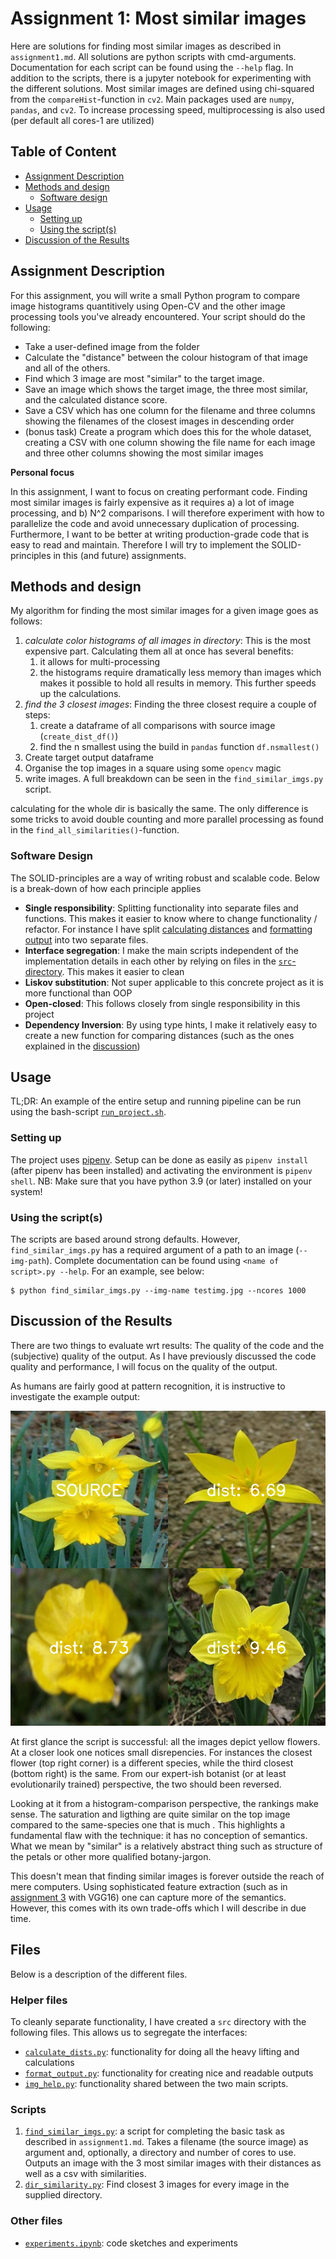 # Assignment 1: Most similar images
Here are solutions for finding most similar images as described in `assignment1.md`. All solutions are python scripts with cmd-arguments. Documentation for each script can be found using the `--help` flag. In addition to the scripts, there is a jupyter notebook for experimenting with the different solutions. Most similar images are defined using chi-squared from the `compareHist`-function in `cv2`. Main packages used are `numpy`, `pandas`, and `cv2`. To increase processing speed, multiprocessing is also used (per default all cores-1 are utilized)

## Table of Content
- [Assignment Description](#assignment-description)
- [Methods and design](#methods-and-design)
    * [Software design](#software-design)
- [Usage](#usage)
    * [Setting up](#setting-up)
    * [Using the script(s)](#using-the-scripts)
- [Discussion of the Results](#discussion-of-the-results)

## Assignment Description
For this assignment, you will write a small Python program to compare image histograms quantitively using Open-CV and the other image processing tools you've already encountered. Your script should do the following:

- Take a user-defined image from the folder
- Calculate the "distance" between the colour histogram of that image and all of the others.
- Find which 3 image are most "similar" to the target image.
- Save an image which shows the target image, the three most similar, and the calculated distance score.
- Save a CSV which has one column for the filename and three columns showing the filenames of the closest images in descending order
- (bonus task) Create a program which does this for the whole dataset, creating a CSV with one column showing the file name for each image and three other columns showing the most similar images

**Personal focus**

In this assignment, I want to focus on creating performant code. Finding most similar images is fairly expensive as it requires a) a lot of image processing, and b) N^2 comparisons. I will therefore experiment with how to parallelize the code and avoid unnecessary duplication of processing.
Furthermore, I want to be better at writing production-grade code that is easy to read and maintain. Therefore I will try to implement the SOLID-principles in this (and future) assignments.

## Methods and design
My algorithm for finding the most similar images for a given image goes as follows: 
1. *calculate color histograms of all images in directory*: This is the most expensive part. Calculating them all at once has several benefits: 
    1) it allows for multi-processing 
    2) the histograms require dramatically less memory than images which makes it possible to hold all results in memory. This further speeds up the calculations.
2. *find the 3 closest images*: Finding the three closest require a couple of steps: 
    1) create a dataframe of all comparisons with source image (`create_dist_df()`)
    2) find the n smallest using the build in `pandas` function `df.nsmallest()`
3. Create target output dataframe
4. Organise the top images in a square using some `opencv` magic
5. write images. 
A full breakdown can be seen in the `find_similar_imgs.py` script. 

calculating for the whole dir is basically the same. The only difference is some tricks to avoid double counting and more parallel processing as found in the `find_all_similarities()`-function. 


### Software Design
The SOLID-principles are a way of writing robust and scalable code. Below is a break-down of how each principle applies

- **Single responsibility**: Splitting functionality into separate files and functions. This makes it easier to know where to change functionality / refactor. For instance I have split [calculating distances](src/calculate_dists.py) and [formatting output](src/format_output.py) into two separate files. 
- **Interface segregation**: I make the main scripts independent of the implementation details in each other by relying on files in the [`src`-directory](src/). This makes it easier to clean
- **Liskov substitution**: Not super applicable to this concrete project as it is more functional than OOP
- **Open-closed**: This follows closely from single responsibility in this project
- **Dependency Inversion**: By using type hints, I make it relatively easy to create a new function for comparing distances (such as the ones explained in the [discussion](#discussion-of-the-results))

## Usage 
TL;DR: An example of the entire setup and running pipeline can be run using the bash-script [`run_project.sh`](./run_project.sh). 

### Setting up
The project uses [pipenv](https://pipenv-fork.readthedocs.io/en/latest/basics.html). Setup can be done as easily as `pipenv install` (after pipenv has been installed) and activating the environment is `pipenv shell`. NB: Make sure that you have python 3.9 (or later) installed on your system!

### Using the script(s)
The scripts are based around strong defaults. However, `find_similar_imgs.py` has a required argument of a path to an image (`--img-path`). Complete documentation can be found using `<name of script>.py --help`. For an example, see below:

```console
$ python find_similar_imgs.py --img-name testimg.jpg --ncores 1000
```

## Discussion of the Results
There are two things to evaluate wrt results: The quality of the code and the (subjective) quality of the output. As I have previously discussed the code quality and performance, I will focus on the quality of the output. 

As humans are fairly good at pattern recognition, it is instructive to investigate the example output: 

![alt text](output/image_0003_closest3.png)

At first glance the script is successful: all the images depict yellow flowers. At a closer look one notices small disrepencies. For instances the closest flower (top right corner) is a different species, while the third closest (bottom right) is the same. From our expert-ish botanist (or at least evolutionarily trained) perspective, the two should been reversed. 

Looking at it from a histogram-comparison perspective, the rankings make sense. The saturation and ligthing are quite similar on the top image compared to the same-species one that is much . This highlights a fundamental flaw with the technique: it has no conception of semantics. What we mean by "similar" is a relatively abstract thing such as structure of the petals or other more qualified botany-jargon. 

This doesn't mean that finding similar images is forever outside the reach of mere computers. Using sophisticated feature extraction (such as in [assignment 3](../vision-a3) with VGG16) one can capture more of the semantics. However, this comes with its own trade-offs which I will describe in due time. 

## Files
Below is a description of the different files.

### Helper files 
To cleanly separate functionality, I have created a `src` directory with the following files. This allows us to segregate the interfaces: 
- [`calculate_dists.py`](src/calculate_dists.py): functionality for doing all the heavy lifting and calculations
- [`format_output.py`](src/format_output.py): functionality for creating nice and readable outputs
- [`img_help.py`](src/img_help.py): functionality shared between the two main scripts.

### Scripts
1. [`find_similar_imgs.py`](./find_similar_imgs.py): a script for completing the basic task as described in `assignment1.md`. Takes a filename (the source image) as argument and, optionally, a directory and number of cores to use. Outputs an image with the 3 most similar images with their distances as well as a csv with similarities. 
2. [`dir_similarity.py`](./dir_similarity.py): Find closest 3 images for every image in the supplied directory.

### Other files
- [`experiments.ipynb`](./experiments.ipynb): code sketches and experiments
